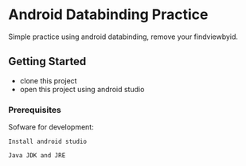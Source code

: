 # Android Databinding Practice

Simple practice using android databinding, remove your findviewbyid.

## Getting Started

- clone this project
- open this project using android studio

### Prerequisites

Sofware for development:

```
Install android studio
```

```
Java JDK and JRE
```


